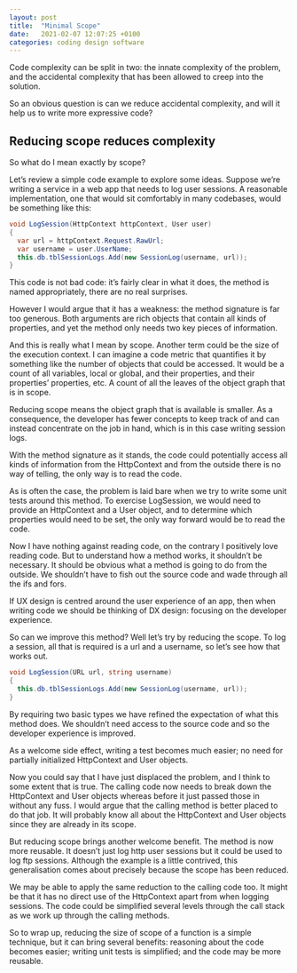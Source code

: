 ```yaml
---
layout: post
title:  "Minimal Scope"
date:   2021-02-07 12:07:25 +0100
categories: coding design software
---
```

Code complexity can be split in two: the innate complexity of the problem, and the accidental complexity that has been allowed to creep into the solution.

So an obvious question is can we reduce accidental complexity, and will it help us to write more expressive code?

## Reducing scope reduces complexity

So what do I mean exactly by scope? 

Let’s review a simple code example to explore some ideas. Suppose we’re writing a service in a web app that needs to log user sessions. A reasonable implementation, one that would sit comfortably in many codebases, would be something like this:

```csharp
void LogSession(HttpContext httpContext, User user)
{
  var url = httpContext.Request.RawUrl;
  var username = user.UserName;
  this.db.tblSessionLogs.Add(new SessionLog(username, url));
}
```

This code is not bad code: it’s fairly clear in what it does, the method is named appropriately, there are no real surprises.

However I would argue that it has a weakness: the method signature is far too generous. Both arguments are rich objects that contain all kinds of properties, and yet the method only needs two key pieces of information.

And this is really what I mean by scope. Another term could be the size of the execution context. I can imagine a code metric that quantifies it by something like the number of objects that could be accessed. It would be a count of all variables, local or global, and their properties, and their properties’ properties, etc. A count of all the leaves of the object graph that is in scope.

Reducing scope means the object graph that is available is smaller. As a consequence, the developer has fewer concepts to keep track of and can instead concentrate on the job in hand, which is in this case writing session logs. 

With the method signature as it stands, the code could potentially access all kinds of information from the HttpContext and from the outside there is no way of telling, the only way is to read the code. 

As is often the case, the problem is laid bare when we try to write some unit tests around this method. To exercise LogSession, we would need to provide an HttpContext and a User object, and to determine which properties would need to be set, the only way forward would be to read the code.

Now I have nothing against reading code, on the contrary I positively love reading code. But to understand how a method works, it shouldn’t be necessary. It should be obvious what a method is going to do from the outside. We shouldn’t have to fish out the source code and wade through all the ifs and fors.

If UX design is centred around the user experience of an app, then when writing code we should be thinking of DX design: focusing on the developer experience. 

So can we improve this method? Well let’s try by reducing the scope. To log a session, all that is required is a url and a username, so let’s see how that works out.

```csharp
void LogSession(URL url, string username)
{
  this.db.tblSessionLogs.Add(new SessionLog(username, url));
}
```

By requiring two basic types we have refined the expectation of what this method does. We shouldn’t need access to the source code and so the developer experience is improved. 

As a welcome side effect, writing a test becomes much easier; no need for partially initialized HttpContext and User objects.

Now you could say that I have just displaced the problem, and I think to some extent that is true. The calling code now needs to break down the HttpContext and User objects whereas before it just passed those in without any fuss. I would argue that the calling method is better placed to do that job. It will probably know all about the HttpContext and User objects since they are already in its scope.

But reducing scope brings another welcome benefit. The method is now more reusable. It doesn’t just log http user sessions but it could be used to log ftp sessions. Although the example is a little contrived, this generalisation comes about precisely because the scope has been reduced.

We may be able to apply the same reduction to the calling code too. It might be that it has no direct use of the HttpContext apart from when logging sessions. The code could be simplified several levels through the call stack as we work up through the calling methods.

So to wrap up, reducing the size of scope of a function is a simple technique, but it can bring several benefits: reasoning about the code becomes easier; writing unit tests is simplified; and the code may be more reusable.